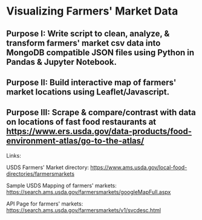# Visualizing Farmers' Market Data

## Purpose I: Write script to clean, analyze, & transform farmers' market csv data into MongoDB compatible JSON files using Python in Pandas & Jupyter Notebook.

## Purpose II: Build interactive map of farmers' market locations using Leaflet/Javascript. 

## Purpose III: Scrape & compare/contrast with data on locations of fast food restaurants at https://www.ers.usda.gov/data-products/food-environment-atlas/go-to-the-atlas/

Links:

USDS Farmers' Market directory: https://www.ams.usda.gov/local-food-directories/farmersmarkets

Sample USDS Mapping of farmers' markets: https://search.ams.usda.gov/farmersmarkets/googleMapFull.aspx

API Page for farmers' markets: https://search.ams.usda.gov/farmersmarkets/v1/svcdesc.html



